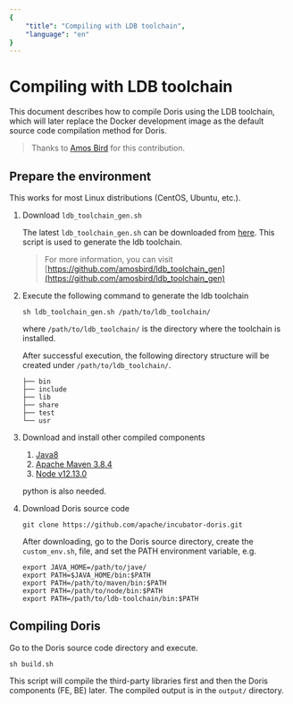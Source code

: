 ```yaml
---
{
    "title": "Compiling with LDB toolchain",
    "language": "en"
}
---
```


<!-- 
Licensed to the Apache Software Foundation (ASF) under one
or more contributor license agreements.  See the NOTICE file
distributed with this work for additional information
regarding copyright ownership.  The ASF licenses this file
to you under the Apache License, Version 2.0 (the
"License"); you may not use this file except in compliance
with the License.  You may obtain a copy of the License at

  http://www.apache.org/licenses/LICENSE-2.0

Unless required by applicable law or agreed to in writing,
software distributed under the License is distributed on an
"AS IS" BASIS, WITHOUT WARRANTIES OR CONDITIONS OF ANY
KIND, either express or implied.  See the License for the
specific language governing permissions and limitations
under the License.
-->

# Compiling with LDB toolchain

This document describes how to compile Doris using the LDB toolchain, which will later replace the Docker development image as the default source code compilation method for Doris.

> Thanks to [Amos Bird](https://github.com/amosbird) for this contribution.

## Prepare the environment

This works for most Linux distributions (CentOS, Ubuntu, etc.).

1. Download `ldb_toolchain_gen.sh`

    The latest `ldb_toolchain_gen.sh` can be downloaded from [here](https://github.com/amosbird/ldb_toolchain_gen/releases). This script is used to generate the ldb toolchain.
    
    > For more information, you can visit [https://github.com/amosbird/ldb_toolchain_gen](https://github.com/amosbird/ldb_toolchain_gen)

2. Execute the following command to generate the ldb toolchain

    ```
    sh ldb_toolchain_gen.sh /path/to/ldb_toolchain/
    ```
    
    where `/path/to/ldb_toolchain/` is the directory where the toolchain is installed.
    
    After successful execution, the following directory structure will be created under `/path/to/ldb_toolchain/`.
    
    ```
    ├── bin
    ├── include
    ├── lib
    ├── share
    ├── test
    └── usr
    ```
    
3. Download and install other compiled components

    1. [Java8](https://doris-thirdparty-repo.bj.bcebos.com/thirdparty/jdk-8u131-linux-x64.tar.gz)
    2. [Apache Maven 3.8.4](https://doris-thirdparty-repo.bj.bcebos.com/thirdparty/apache-maven-3.6.3-bin.tar.gz)
    3. [Node v12.13.0](https://doris-thirdparty-repo.bj.bcebos.com/thirdparty/node-v12.13.0-linux-x64.tar.gz)

	python is also needed.

4. Download Doris source code

    ```
    git clone https://github.com/apache/incubator-doris.git
    ```
    
    After downloading, go to the Doris source directory, create the `custom_env.sh`, file, and set the PATH environment variable, e.g.
    
    ```
    export JAVA_HOME=/path/to/jave/
    export PATH=$JAVA_HOME/bin:$PATH
    export PATH=/path/to/maven/bin:$PATH
    export PATH=/path/to/node/bin:$PATH
    export PATH=/path/to/ldb-toolchain/bin:$PATH
    ```

## Compiling Doris

Go to the Doris source code directory and execute.

```
sh build.sh
```

This script will compile the third-party libraries first and then the Doris components (FE, BE) later. The compiled output is in the `output/` directory.

